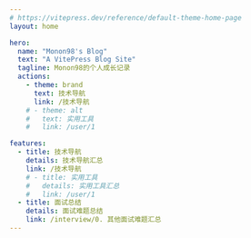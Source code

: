 ```yaml
---
# https://vitepress.dev/reference/default-theme-home-page
layout: home

hero:
  name: "Monon98's Blog"
  text: "A VitePress Blog Site"
  tagline: Monon98的个人成长记录
  actions:
    - theme: brand
      text: 技术导航
      link: /技术导航
    # - theme: alt
    #   text: 实用工具
    #   link: /user/1

features:
  - title: 技术导航
    details: 技术导航汇总
    link: /技术导航
    # - title: 实用工具
    #   details: 实用工具汇总
    #   link: /user/1
  - title: 面试总结
    details: 面试难题总结
    link: /interview/0. 其他面试难题汇总
---
```


